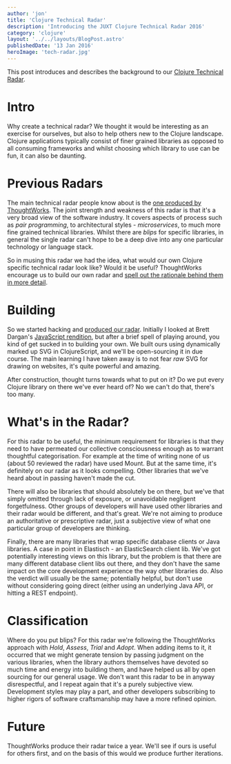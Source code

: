 ```yaml
---
author: 'jon'
title: 'Clojure Technical Radar'
description: 'Introducing the JUXT Clojure Technical Radar 2016'
category: 'clojure'
layout: '../../layouts/BlogPost.astro'
publishedDate: '13 Jan 2016'
heroImage: 'tech-radar.jpg'
---
```


This post introduces and describes the background to our [Clojure
Technical Radar](https://juxt.pro/radar.html).

# Intro

Why create a technical radar? We thought it would be interesting as an
exercise for ourselves, but also to help others new to the Clojure
landscape. Clojure applications typically consist of finer grained
libraries as opposed to all consuming frameworks and whilst choosing
which library to use can be fun, it can also be daunting.

# Previous Radars

The main technical radar people know about is the [one produced by
ThoughtWorks](https://www.thoughtworks.com/radar). The joint strength
and weakness of this radar is that it's a very broad view of the
software industry. It covers aspects of process such as _pair
programming_, to architectural styles - _microservices_, to much more
fine grained technical libraries. Whilst there are _blips_ for specific
libraries, in general the single radar can't hope to be a deep dive into
any one particular technology or language stack.

So in musing this radar we had the idea, what would our own Clojure
specific technical radar look like? Would it be useful? ThoughtWorks
encourage us to build our own radar and [spell out the rationale behind
them in more
detail](https://www.thoughtworks.com/insights/blog/build-your-own-technology-radar).

# Building

So we started hacking and [produced our
radar](https://juxt.pro/radar.html). Initially I looked at Brett
Dargan's [JavaScript rendition](https://github.com/bdargan/techradar),
but after a brief spell of playing around, you kind of get sucked in to
building your own. We built ours using dynamically marked up SVG in
ClojureScript, and we'll be open-sourcing it in due course. The main
learning I have taken away is to not fear _raw_ SVG for drawing on
websites, it's quite powerful and amazing.

After construction, thought turns towards what to put on it? Do we put
every Clojure library on there we've ever heard of? No we can't do that,
there's too many.

# What's in the Radar?

For this radar to be useful, the minimum requirement for libraries is
that they need to have permeated our collective consciousness enough as
to warrant thoughtful categorisation. For example at the time of writing
none of us (about 50 reviewed the radar) have used Mount. But at the
same time, it's definitely on our radar as it looks compelling. Other
libraries that we've heard about in passing haven't made the cut.

There will also be libraries that should absolutely be on there, but
we've that simply omitted through lack of exposure, or unavoidable
negligent forgetfulness. Other groups of developers will have used other
libraries and their radar would be different, and that's great. We're
not aiming to produce an authoritative or prescriptive radar, just a
subjective view of what one particular group of developers are thinking.

Finally, there are many libraries that wrap specific database clients or
Java libraries. A case in point in Elastisch - an ElasticSearch client
lib. We've got potentially interesting views on this library, but the
problem is that there are many different database client libs out there,
and they don't have the same impact on the core development experience
the way other libraries do. Also the verdict will usually be the same;
potentially helpful, but don't use without considering going direct
(either using an underlying Java API, or hitting a REST endpoint).

# Classification

Where do you put blips? For this radar we're following the ThoughtWorks
approach with _Hold_, _Assess_, _Trial_ and _Adopt_. When adding items
to it, it occurred that we might generate tension by passing judgment on
the various libraries, when the library authors themselves have devoted
so much time and energy into building them, and have helped us all by
open sourcing for our general usage. We don't want this radar to be in
anyway disrespectful, and I repeat again that it's a purely subjective
view. Development styles may play a part, and other developers
subscribing to higher rigors of software craftsmanship may have a more
refined opinion.

# Future

ThoughtWorks produce their radar twice a year. We'll see if ours is
useful for others first, and on the basis of this would we produce
further iterations.
